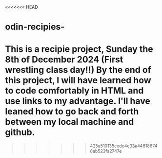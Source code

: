 <<<<<<< HEAD
# odin-recipies- 
This is a recipie project, Sunday the 8th of December 2024 (First wrestling class day!!)
By the end of this project, I will have learned how to code comfortably in HTML and use links to my advantage. I'll have leaned how to go back and forth between my local machine and github. 
=======
>>>>>>> 425a510135cede4e33a448188748ab523fa2747e
